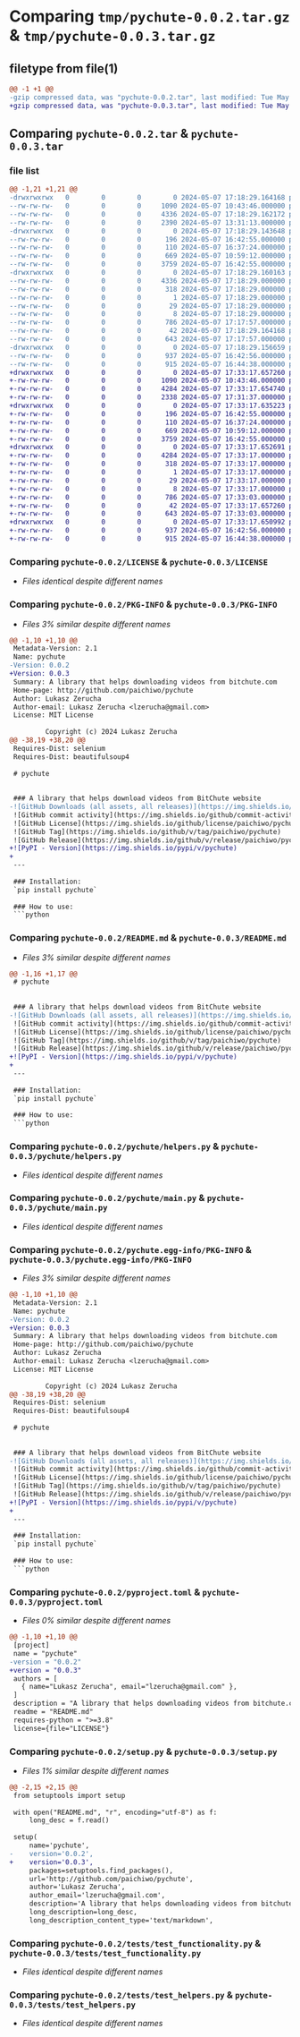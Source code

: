 # Comparing `tmp/pychute-0.0.2.tar.gz` & `tmp/pychute-0.0.3.tar.gz`

## filetype from file(1)

```diff
@@ -1 +1 @@
-gzip compressed data, was "pychute-0.0.2.tar", last modified: Tue May  7 17:18:29 2024, max compression
+gzip compressed data, was "pychute-0.0.3.tar", last modified: Tue May  7 17:33:17 2024, max compression
```

## Comparing `pychute-0.0.2.tar` & `pychute-0.0.3.tar`

### file list

```diff
@@ -1,21 +1,21 @@
-drwxrwxrwx   0        0        0        0 2024-05-07 17:18:29.164168 pychute-0.0.2/
--rw-rw-rw-   0        0        0     1090 2024-05-07 10:43:46.000000 pychute-0.0.2/LICENSE
--rw-rw-rw-   0        0        0     4336 2024-05-07 17:18:29.162172 pychute-0.0.2/PKG-INFO
--rw-rw-rw-   0        0        0     2390 2024-05-07 13:31:13.000000 pychute-0.0.2/README.md
-drwxrwxrwx   0        0        0        0 2024-05-07 17:18:29.143648 pychute-0.0.2/pychute/
--rw-rw-rw-   0        0        0      196 2024-05-07 16:42:55.000000 pychute-0.0.2/pychute/__init__.py
--rw-rw-rw-   0        0        0      110 2024-05-07 16:37:24.000000 pychute-0.0.2/pychute/config.py
--rw-rw-rw-   0        0        0      669 2024-05-07 10:59:12.000000 pychute-0.0.2/pychute/helpers.py
--rw-rw-rw-   0        0        0     3759 2024-05-07 16:42:55.000000 pychute-0.0.2/pychute/main.py
-drwxrwxrwx   0        0        0        0 2024-05-07 17:18:29.160163 pychute-0.0.2/pychute.egg-info/
--rw-rw-rw-   0        0        0     4336 2024-05-07 17:18:29.000000 pychute-0.0.2/pychute.egg-info/PKG-INFO
--rw-rw-rw-   0        0        0      318 2024-05-07 17:18:29.000000 pychute-0.0.2/pychute.egg-info/SOURCES.txt
--rw-rw-rw-   0        0        0        1 2024-05-07 17:18:29.000000 pychute-0.0.2/pychute.egg-info/dependency_links.txt
--rw-rw-rw-   0        0        0       29 2024-05-07 17:18:29.000000 pychute-0.0.2/pychute.egg-info/requires.txt
--rw-rw-rw-   0        0        0        8 2024-05-07 17:18:29.000000 pychute-0.0.2/pychute.egg-info/top_level.txt
--rw-rw-rw-   0        0        0      786 2024-05-07 17:17:57.000000 pychute-0.0.2/pyproject.toml
--rw-rw-rw-   0        0        0       42 2024-05-07 17:18:29.164168 pychute-0.0.2/setup.cfg
--rw-rw-rw-   0        0        0      643 2024-05-07 17:17:57.000000 pychute-0.0.2/setup.py
-drwxrwxrwx   0        0        0        0 2024-05-07 17:18:29.156659 pychute-0.0.2/tests/
--rw-rw-rw-   0        0        0      937 2024-05-07 16:42:56.000000 pychute-0.0.2/tests/test_functionality.py
--rw-rw-rw-   0        0        0      915 2024-05-07 16:44:38.000000 pychute-0.0.2/tests/test_helpers.py
+drwxrwxrwx   0        0        0        0 2024-05-07 17:33:17.657260 pychute-0.0.3/
+-rw-rw-rw-   0        0        0     1090 2024-05-07 10:43:46.000000 pychute-0.0.3/LICENSE
+-rw-rw-rw-   0        0        0     4284 2024-05-07 17:33:17.654740 pychute-0.0.3/PKG-INFO
+-rw-rw-rw-   0        0        0     2338 2024-05-07 17:31:37.000000 pychute-0.0.3/README.md
+drwxrwxrwx   0        0        0        0 2024-05-07 17:33:17.635223 pychute-0.0.3/pychute/
+-rw-rw-rw-   0        0        0      196 2024-05-07 16:42:55.000000 pychute-0.0.3/pychute/__init__.py
+-rw-rw-rw-   0        0        0      110 2024-05-07 16:37:24.000000 pychute-0.0.3/pychute/config.py
+-rw-rw-rw-   0        0        0      669 2024-05-07 10:59:12.000000 pychute-0.0.3/pychute/helpers.py
+-rw-rw-rw-   0        0        0     3759 2024-05-07 16:42:55.000000 pychute-0.0.3/pychute/main.py
+drwxrwxrwx   0        0        0        0 2024-05-07 17:33:17.652691 pychute-0.0.3/pychute.egg-info/
+-rw-rw-rw-   0        0        0     4284 2024-05-07 17:33:17.000000 pychute-0.0.3/pychute.egg-info/PKG-INFO
+-rw-rw-rw-   0        0        0      318 2024-05-07 17:33:17.000000 pychute-0.0.3/pychute.egg-info/SOURCES.txt
+-rw-rw-rw-   0        0        0        1 2024-05-07 17:33:17.000000 pychute-0.0.3/pychute.egg-info/dependency_links.txt
+-rw-rw-rw-   0        0        0       29 2024-05-07 17:33:17.000000 pychute-0.0.3/pychute.egg-info/requires.txt
+-rw-rw-rw-   0        0        0        8 2024-05-07 17:33:17.000000 pychute-0.0.3/pychute.egg-info/top_level.txt
+-rw-rw-rw-   0        0        0      786 2024-05-07 17:33:03.000000 pychute-0.0.3/pyproject.toml
+-rw-rw-rw-   0        0        0       42 2024-05-07 17:33:17.657260 pychute-0.0.3/setup.cfg
+-rw-rw-rw-   0        0        0      643 2024-05-07 17:33:03.000000 pychute-0.0.3/setup.py
+drwxrwxrwx   0        0        0        0 2024-05-07 17:33:17.650992 pychute-0.0.3/tests/
+-rw-rw-rw-   0        0        0      937 2024-05-07 16:42:56.000000 pychute-0.0.3/tests/test_functionality.py
+-rw-rw-rw-   0        0        0      915 2024-05-07 16:44:38.000000 pychute-0.0.3/tests/test_helpers.py
```

### Comparing `pychute-0.0.2/LICENSE` & `pychute-0.0.3/LICENSE`

 * *Files identical despite different names*

### Comparing `pychute-0.0.2/PKG-INFO` & `pychute-0.0.3/PKG-INFO`

 * *Files 3% similar despite different names*

```diff
@@ -1,10 +1,10 @@
 Metadata-Version: 2.1
 Name: pychute
-Version: 0.0.2
+Version: 0.0.3
 Summary: A library that helps downloading videos from bitchute.com
 Home-page: http://github.com/paichiwo/pychute
 Author: Lukasz Zerucha
 Author-email: Lukasz Zerucha <lzerucha@gmail.com>
 License: MIT License
         
         Copyright (c) 2024 Lukasz Zerucha
@@ -38,19 +38,20 @@
 Requires-Dist: selenium
 Requires-Dist: beautifulsoup4
 
 # pychute
 
 
 ### A library that helps download videos from BitChute website
-![GitHub Downloads (all assets, all releases)](https://img.shields.io/github/downloads/paichiwo/pychute/total)
 ![GitHub commit activity](https://img.shields.io/github/commit-activity/t/paichiwo/pychute)
 ![GitHub License](https://img.shields.io/github/license/paichiwo/pychute)
 ![GitHub Tag](https://img.shields.io/github/v/tag/paichiwo/pychute)
 ![GitHub Release](https://img.shields.io/github/v/release/paichiwo/pychute)
+![PyPI - Version](https://img.shields.io/pypi/v/pychute)
+
 ---
 
 ### Installation:
 `pip install pychute`
 
 ### How to use:
 ```python
```

### Comparing `pychute-0.0.2/README.md` & `pychute-0.0.3/README.md`

 * *Files 3% similar despite different names*

```diff
@@ -1,16 +1,17 @@
 # pychute
 
 
 ### A library that helps download videos from BitChute website
-![GitHub Downloads (all assets, all releases)](https://img.shields.io/github/downloads/paichiwo/pychute/total)
 ![GitHub commit activity](https://img.shields.io/github/commit-activity/t/paichiwo/pychute)
 ![GitHub License](https://img.shields.io/github/license/paichiwo/pychute)
 ![GitHub Tag](https://img.shields.io/github/v/tag/paichiwo/pychute)
 ![GitHub Release](https://img.shields.io/github/v/release/paichiwo/pychute)
+![PyPI - Version](https://img.shields.io/pypi/v/pychute)
+
 ---
 
 ### Installation:
 `pip install pychute`
 
 ### How to use:
 ```python
```

### Comparing `pychute-0.0.2/pychute/helpers.py` & `pychute-0.0.3/pychute/helpers.py`

 * *Files identical despite different names*

### Comparing `pychute-0.0.2/pychute/main.py` & `pychute-0.0.3/pychute/main.py`

 * *Files identical despite different names*

### Comparing `pychute-0.0.2/pychute.egg-info/PKG-INFO` & `pychute-0.0.3/pychute.egg-info/PKG-INFO`

 * *Files 3% similar despite different names*

```diff
@@ -1,10 +1,10 @@
 Metadata-Version: 2.1
 Name: pychute
-Version: 0.0.2
+Version: 0.0.3
 Summary: A library that helps downloading videos from bitchute.com
 Home-page: http://github.com/paichiwo/pychute
 Author: Lukasz Zerucha
 Author-email: Lukasz Zerucha <lzerucha@gmail.com>
 License: MIT License
         
         Copyright (c) 2024 Lukasz Zerucha
@@ -38,19 +38,20 @@
 Requires-Dist: selenium
 Requires-Dist: beautifulsoup4
 
 # pychute
 
 
 ### A library that helps download videos from BitChute website
-![GitHub Downloads (all assets, all releases)](https://img.shields.io/github/downloads/paichiwo/pychute/total)
 ![GitHub commit activity](https://img.shields.io/github/commit-activity/t/paichiwo/pychute)
 ![GitHub License](https://img.shields.io/github/license/paichiwo/pychute)
 ![GitHub Tag](https://img.shields.io/github/v/tag/paichiwo/pychute)
 ![GitHub Release](https://img.shields.io/github/v/release/paichiwo/pychute)
+![PyPI - Version](https://img.shields.io/pypi/v/pychute)
+
 ---
 
 ### Installation:
 `pip install pychute`
 
 ### How to use:
 ```python
```

### Comparing `pychute-0.0.2/pyproject.toml` & `pychute-0.0.3/pyproject.toml`

 * *Files 0% similar despite different names*

```diff
@@ -1,10 +1,10 @@
 [project]
 name = "pychute"
-version = "0.0.2"
+version = "0.0.3"
 authors = [
   { name="Lukasz Zerucha", email="lzerucha@gmail.com" },
 ]
 description = "A library that helps downloading videos from bitchute.com"
 readme = "README.md"
 requires-python = ">=3.8"
 license={file="LICENSE"}
```

### Comparing `pychute-0.0.2/setup.py` & `pychute-0.0.3/setup.py`

 * *Files 1% similar despite different names*

```diff
@@ -2,15 +2,15 @@
 from setuptools import setup
 
 with open("README.md", "r", encoding="utf-8") as f:
     long_desc = f.read()
 
 setup(
     name='pychute',
-    version='0.0.2',
+    version='0.0.3',
     packages=setuptools.find_packages(),
     url='http://github.com/paichiwo/pychute',
     author='Lukasz Zerucha',
     author_email='lzerucha@gmail.com',
     description='A library that helps downloading videos from bitchute.com',
     long_description=long_desc,
     long_description_content_type='text/markdown',
```

### Comparing `pychute-0.0.2/tests/test_functionality.py` & `pychute-0.0.3/tests/test_functionality.py`

 * *Files identical despite different names*

### Comparing `pychute-0.0.2/tests/test_helpers.py` & `pychute-0.0.3/tests/test_helpers.py`

 * *Files identical despite different names*

